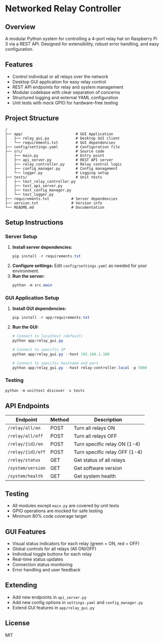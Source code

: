 # Networked Relay Controller

## Overview
A modular Python system for controlling a 4-port relay hat on Raspberry Pi 3 via a REST API. Designed for extensibility, robust error handling, and easy configuration.

## Features
- Control individual or all relays over the network
- Desktop GUI application for easy relay control
- REST API endpoints for relay and system management
- Modular codebase with clear separation of concerns
- Structured logging and external YAML configuration
- Unit tests with mock GPIO for hardware-free testing

## Project Structure
```
/
├── app/                        # GUI Application
│   ├── relay_gui.py            # Desktop GUI client
│   └── requirements.txt        # GUI dependencies
├── config/settings.yaml        # Configuration file
├── src/                        # Source code
│   ├── main.py                 # Entry point
│   ├── api_server.py           # REST API server
│   ├── relay_controller.py     # Relay control logic
│   ├── config_manager.py       # Config management
│   └── logger.py               # Logging setup
├── tests/                      # Unit tests
│   ├── test_relay_controller.py
│   ├── test_api_server.py
│   ├── test_config_manager.py
│   └── test_logger.py
├── requirements.txt          # Server dependencies
├── version.txt               # Version info
└── README.md                 # Documentation
```

## Setup Instructions

### Server Setup
1. **Install server dependencies:**
   ```powershell
   pip install -r requirements.txt
   ```
2. **Configure settings:**
   Edit `config/settings.yaml` as needed for your environment.
3. **Run the server:**
   ```powershell
   python -m src.main
   ```

### GUI Application Setup
1. **Install GUI dependencies:**
   ```powershell
   pip install -r app/requirements.txt
   ```
2. **Run the GUI:**
   ```powershell
   # Connect to localhost (default)
   python app/relay_gui.py

   # Connect to specific IP
   python app/relay_gui.py --host 192.168.1.100

   # Connect to specific hostname and port
   python app/relay_gui.py --host relay-controller.local -p 5000
   ```

### Testing
```powershell
python -m unittest discover -s tests
```

## API Endpoints
| Endpoint             | Method | Description                  |
|----------------------|--------|------------------------------|
| `/relay/all/on`      | POST   | Turn all relays ON           |
| `/relay/all/off`     | POST   | Turn all relays OFF          |
| `/relay/{id}/on`     | POST   | Turn specific relay ON (1-4) |
| `/relay/{id}/off`    | POST   | Turn specific relay OFF (1-4)|
| `/relay/status`      | GET    | Get status of all relays     |
| `/system/version`    | GET    | Get software version         |
| `/system/health`     | GET    | Get system health            |

## Testing
- All modules except `main.py` are covered by unit tests
- GPIO operations are mocked for safe testing
- Minimum 80% code coverage target

## GUI Features
- Visual status indicators for each relay (green = ON, red = OFF)
- Global controls for all relays (All ON/OFF)
- Individual toggle buttons for each relay
- Real-time status updates
- Connection status monitoring
- Error handling and user feedback

## Extending
- Add new endpoints in `api_server.py`
- Add new config options in `settings.yaml` and `config_manager.py`
- Extend GUI features in `app/relay_gui.py`

## License
MIT
